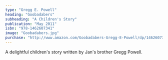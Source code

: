 ```yaml
---
type: "Gregg E. Powell"
heading: "Goobadabers"
subheading: "A Children's Story"
publication: "May 2011"
isbn: "978-1462607341"
image: "Goobadabers.jpg"
purchase: "http://www.amazon.com/Goobadabers-Gregg-E-Powell/dp/1462607349"
---
```

A delightful children's story written by Jan's brother Gregg Powell.
